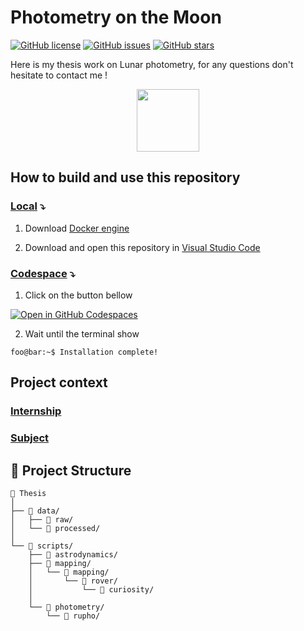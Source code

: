 # Photometry on the Moon

[![GitHub license](https://img.shields.io/github/license/LanceryH/thesis?color=orange)](https://github.com/LanceryH/thesis/blob/main/LICENSE)
[![GitHub issues](https://img.shields.io/github/issues/LanceryH/thesis?color=blue)](https://github.com/LanceryH/thesis/issues)
[![GitHub stars](https://img.shields.io/github/stars/LanceryH/thesis)](https://github.com/LanceryH/thesis/stargazers)

Here is my thesis work on Lunar photometry, for any questions don't hesitate to contact me !

<div align="center">
  <img height="100vh" src="https://github.com/user-attachments/assets/de6d59e9-84b4-46a0-a26f-4dcfc97b4bb0"/>
</div>

## How to build and use this repository
### <ins>Local</ins> ⤵️
1. Download [Docker engine](https://docs.docker.com/engine/install/)

2. Download and open this repository in [Visual Studio Code](https://code.visualstudio.com/)

### <ins>Codespace</ins> ⤵️
1. Click on the button bellow

[![Open in GitHub Codespaces](https://github.com/codespaces/badge.svg)](https://github.com/codespaces/new?template_repository=LanceryH/thesis)

2. Wait until the terminal show 

```console
foo@bar:~$ Installation complete!
```

## Project context

### [Internship](INTERNSHIP.md)

### [Subject](SUBJECT.md)

## 📁 Project Structure

```text
📁 Thesis
│
├── 📁 data/
│   ├── 📁 raw/
│   └── 📁 processed/
│
└── 📁 scripts/
    ├── 📁 astrodynamics/
    ├── 📁 mapping/
    │   └── 📁 mapping/
    │       └── 📁 rover/
    │           └── 📁 curiosity/
    │
    └── 📁 photometry/
        └── 📁 rupho/
```
